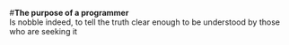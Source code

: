 #<strong>The purpose of a programmer</strong><br>
Is nobble indeed, to tell the truth clear enough to be understood by those who are seeking it
